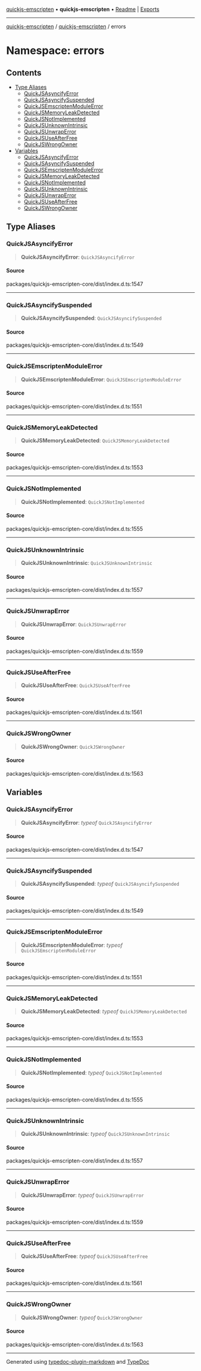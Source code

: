 [quickjs-emscripten](../../../packages.md) • **quickjs-emscripten** • [Readme](../../README.md) \| [Exports](../../exports.md)

***

[quickjs-emscripten](../../../packages.md) / [quickjs-emscripten](../../exports.md) / errors

# Namespace: errors

## Contents

- [Type Aliases](README.md#type-aliases)
  - [QuickJSAsyncifyError](README.md#quickjsasyncifyerror)
  - [QuickJSAsyncifySuspended](README.md#quickjsasyncifysuspended)
  - [QuickJSEmscriptenModuleError](README.md#quickjsemscriptenmoduleerror)
  - [QuickJSMemoryLeakDetected](README.md#quickjsmemoryleakdetected)
  - [QuickJSNotImplemented](README.md#quickjsnotimplemented)
  - [QuickJSUnknownIntrinsic](README.md#quickjsunknownintrinsic)
  - [QuickJSUnwrapError](README.md#quickjsunwraperror)
  - [QuickJSUseAfterFree](README.md#quickjsuseafterfree)
  - [QuickJSWrongOwner](README.md#quickjswrongowner)
- [Variables](README.md#variables)
  - [QuickJSAsyncifyError](README.md#quickjsasyncifyerror-1)
  - [QuickJSAsyncifySuspended](README.md#quickjsasyncifysuspended-1)
  - [QuickJSEmscriptenModuleError](README.md#quickjsemscriptenmoduleerror-1)
  - [QuickJSMemoryLeakDetected](README.md#quickjsmemoryleakdetected-1)
  - [QuickJSNotImplemented](README.md#quickjsnotimplemented-1)
  - [QuickJSUnknownIntrinsic](README.md#quickjsunknownintrinsic-1)
  - [QuickJSUnwrapError](README.md#quickjsunwraperror-1)
  - [QuickJSUseAfterFree](README.md#quickjsuseafterfree-1)
  - [QuickJSWrongOwner](README.md#quickjswrongowner-1)

## Type Aliases

### QuickJSAsyncifyError

> **QuickJSAsyncifyError**: `QuickJSAsyncifyError`

#### Source

packages/quickjs-emscripten-core/dist/index.d.ts:1547

***

### QuickJSAsyncifySuspended

> **QuickJSAsyncifySuspended**: `QuickJSAsyncifySuspended`

#### Source

packages/quickjs-emscripten-core/dist/index.d.ts:1549

***

### QuickJSEmscriptenModuleError

> **QuickJSEmscriptenModuleError**: `QuickJSEmscriptenModuleError`

#### Source

packages/quickjs-emscripten-core/dist/index.d.ts:1551

***

### QuickJSMemoryLeakDetected

> **QuickJSMemoryLeakDetected**: `QuickJSMemoryLeakDetected`

#### Source

packages/quickjs-emscripten-core/dist/index.d.ts:1553

***

### QuickJSNotImplemented

> **QuickJSNotImplemented**: `QuickJSNotImplemented`

#### Source

packages/quickjs-emscripten-core/dist/index.d.ts:1555

***

### QuickJSUnknownIntrinsic

> **QuickJSUnknownIntrinsic**: `QuickJSUnknownIntrinsic`

#### Source

packages/quickjs-emscripten-core/dist/index.d.ts:1557

***

### QuickJSUnwrapError

> **QuickJSUnwrapError**: `QuickJSUnwrapError`

#### Source

packages/quickjs-emscripten-core/dist/index.d.ts:1559

***

### QuickJSUseAfterFree

> **QuickJSUseAfterFree**: `QuickJSUseAfterFree`

#### Source

packages/quickjs-emscripten-core/dist/index.d.ts:1561

***

### QuickJSWrongOwner

> **QuickJSWrongOwner**: `QuickJSWrongOwner`

#### Source

packages/quickjs-emscripten-core/dist/index.d.ts:1563

## Variables

### QuickJSAsyncifyError

> **QuickJSAsyncifyError**: *typeof* `QuickJSAsyncifyError`

#### Source

packages/quickjs-emscripten-core/dist/index.d.ts:1547

***

### QuickJSAsyncifySuspended

> **QuickJSAsyncifySuspended**: *typeof* `QuickJSAsyncifySuspended`

#### Source

packages/quickjs-emscripten-core/dist/index.d.ts:1549

***

### QuickJSEmscriptenModuleError

> **QuickJSEmscriptenModuleError**: *typeof* `QuickJSEmscriptenModuleError`

#### Source

packages/quickjs-emscripten-core/dist/index.d.ts:1551

***

### QuickJSMemoryLeakDetected

> **QuickJSMemoryLeakDetected**: *typeof* `QuickJSMemoryLeakDetected`

#### Source

packages/quickjs-emscripten-core/dist/index.d.ts:1553

***

### QuickJSNotImplemented

> **QuickJSNotImplemented**: *typeof* `QuickJSNotImplemented`

#### Source

packages/quickjs-emscripten-core/dist/index.d.ts:1555

***

### QuickJSUnknownIntrinsic

> **QuickJSUnknownIntrinsic**: *typeof* `QuickJSUnknownIntrinsic`

#### Source

packages/quickjs-emscripten-core/dist/index.d.ts:1557

***

### QuickJSUnwrapError

> **QuickJSUnwrapError**: *typeof* `QuickJSUnwrapError`

#### Source

packages/quickjs-emscripten-core/dist/index.d.ts:1559

***

### QuickJSUseAfterFree

> **QuickJSUseAfterFree**: *typeof* `QuickJSUseAfterFree`

#### Source

packages/quickjs-emscripten-core/dist/index.d.ts:1561

***

### QuickJSWrongOwner

> **QuickJSWrongOwner**: *typeof* `QuickJSWrongOwner`

#### Source

packages/quickjs-emscripten-core/dist/index.d.ts:1563

***

Generated using [typedoc-plugin-markdown](https://www.npmjs.com/package/typedoc-plugin-markdown) and [TypeDoc](https://typedoc.org/)
